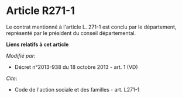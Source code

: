 # Article R271-1

Le contrat mentionné à l'article L. 271-1 est conclu par le département, représenté par le président du conseil
départemental.

**Liens relatifs à cet article**

_Modifié par_:

  - Décret n°2013-938 du 18 octobre 2013 - art. 1 (VD)

_Cite_:

  - Code de l'action sociale et des familles - art. L271-1
